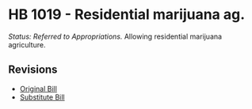 # HB 1019 - Residential marijuana ag.
*Status: Referred to Appropriations.*
Allowing residential marijuana agriculture.

## Revisions
* [Original Bill](1/)
* [Substitute Bill](S/)